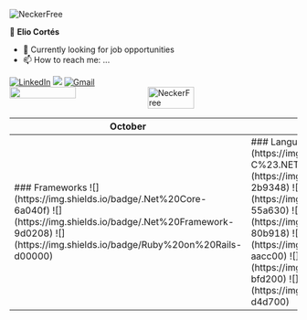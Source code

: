  <p align="left"> <img src="https://komarev.com/ghpvc/?username=NeckerFree&style=for-the-badge&label=Profile%20views" alt="NeckerFree" /> </p>
 
 👤 **Elio Cortés**
 - 🔭 Currently looking for job opportunities
 - 📫 How to reach me: ...
<div align="left">
<a  href="https://github.com/NeckerFree" target="_blank"><img alt="LinkedIn" src="https://img.shields.io/badge/linkedin%20-%230077B5.svg?&style=plastic&logo=linkedin&logoColor=white" /></a>
<a href="https://twitter.com/ElioCortesM" target="_blank"> <img src="https://img.shields.io/badge/twitter-%2300acee.svg?&style=plastic&logo=twitter&logoColor=white&alt=twitter" /></a>
<a href="mailto:elio.cortes3000@gmail.com"><img  alt="Gmail" src="https://img.shields.io/badge/Gmail-D14836?style=plastic&logo=gmail&logoColor=white" /><a/>
<br>
</div>
<div style="display: flex">
<img width='48%' src='https://github-readme-stats.vercel.app/api?username=NeckerFree&show_icons=true&locale=en&count_private=true'>

<img width='40%' src='https://github-readme-stats.vercel.app/api/top-langs/?username=NeckerFree&langs_count=8&count_private=true&layout=compact' alt="NeckerFree">
</div>
 <table>
  <thead>
    <tr>
      <th>October</th>
      <th>November</th>
    </tr>
  </thead>
  <tbody>
    <tr>
      <td>
### Frameworks                                                             
![](https://img.shields.io/badge/.Net%20Core-6a040f)
![](https://img.shields.io/badge/.Net%20Framework-9d0208)
![](https://img.shields.io/badge/Ruby%20on%20Rails-d00000)
     </td>
      <td>
### Languages 
![](https://img.shields.io/badge/-C%23.NET-007f5f)
![](https://img.shields.io/badge/VB.NET-2b9348)
![](https://img.shields.io/badge/Ruby-55a630)
![](https://img.shields.io/badge/JavaScript-80b918)
![](https://img.shields.io/badge/HTML5-aacc00)
![](https://img.shields.io/badge/CSS-bfd200)
![](https://img.shields.io/badge/SQL-d4d700)
     </td>
      <td>
### Libraries & Standards
![](https://img.shields.io/badge/React-212529)
![](https://img.shields.io/badge/Bootstrap-343a40)
![](https://img.shields.io/badge/JWT-495057)
![](https://img.shields.io/badge/.NET%20CORE%20Identity-6c757d)
![](https://img.shields.io/badge/Redux-adb5bd)
![](https://img.shields.io/badge/Rest-ced4da)
     </td>
      <td>
     ### Databases
![](https://img.shields.io/badge/SQL%20Server-023e8a)
![](https://img.shields.io/badge/Oracle-0077b6)
![](https://img.shields.io/badge/Sybase-0096c7)
![](https://img.shields.io/badge/PostgreSQL-00b4d8)
     </td>
      <td>
### Testing  
![](https://img.shields.io/badge/TDD-480ca8)
![](https://img.shields.io/badge/Jest-560bad)
![](https://img.shields.io/badge/Capybara-7209b7)
![](https://img.shields.io/badge/RSpec-b5179e)
     </td>
      <td>
### Tools & Platforms
![](https://img.shields.io/badge/GitHub-732400) 
![](https://img.shields.io/badge/Swagger-a63c06)
![](https://img.shields.io/badge/Heroku-c36f09) 
![](https://img.shields.io/badge/Netlify-eeba0b)
     </td>
    </tr>
  </tbody>
 </table>
 

<!--
https://twitter.com/ElioCortesM



> "Awesome books" is a simple website that displays a list of books and allows you to add and remove books from that list.
**NeckerFree/NeckerFree** is a ✨ _special_ ✨ repository because its `README.md` (this file) appears on your GitHub profile.

Here are some ideas to get you started:
👤 **Elio Cortés**

- 🔭 I’m currently working on ...
- 🌱 I’m currently learning ...
- 👯 I’m looking to collaborate on ...
- 🤔 I’m looking for help with ...
- 💬 Ask me about ...
- 📫 How to reach me: ...
- 😄 Pronouns: ...
- ⚡ Fun fact: ...
-->
